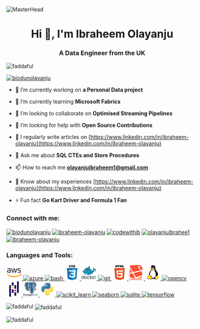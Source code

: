 ![MasterHead](https://media.licdn.com/dms/image/v2/D5616AQFs-0rXhRBlnQ/profile-displaybackgroundimage-shrink_350_1400/profile-displaybackgroundimage-shrink_350_1400/0/1677501583599?e=1732147200&v=beta&t=DFRKrarihlq44lrTRn8dMW075I1HjyFGoEuAKmcy01U)
<h1 align="center">Hi 👋, I'm Ibraheem Olayanju</h1>
<h3 align="center"> A Data Engineer from the UK</h3>

<p align="left"> <img src="https://komarev.com/ghpvc/?username=faddaful&label=Profile%20views&color=0e75b6&style=flat" alt="faddaful" /> </p>

<p align="left"> <a href="https://twitter.com/biodunolayanju" target="blank"><img src="https://img.shields.io/twitter/follow/biodunolayanju?logo=twitter&style=for-the-badge" alt="biodunolayanju" /></a> </p>

- 🔭 I’m currently working on **a Personal Data project**

- 🌱 I’m currently learning **Microsoft Fabrics**

- 👯 I’m looking to collaborate on **Optimised Streaming Pipelines**

- 🤝 I’m looking for help with **Open Source Contributions**

- 📝 I regularly write articles on [https://www.linkedin.com/in/ibraheem-olayanju](https://www.linkedin.com/in/ibraheem-olayanju)

- 💬 Ask me about **SQL CTEs and Store Procedures**

- 📫 How to reach me **olayanjuibraheem1@gmail.com**

- 📄 Know about my experiences [https://www.linkedin.com/in/ibraheem-olayanju](https://www.linkedin.com/in/ibraheem-olayanju)

- ⚡ Fun fact **Go Kart Driver and Formula 1 Fan**

<h3 align="left">Connect with me:</h3>
<p align="left">
<a href="https://twitter.com/biodunolayanju" target="blank"><img align="center" src="https://raw.githubusercontent.com/rahuldkjain/github-profile-readme-generator/master/src/images/icons/Social/twitter.svg" alt="biodunolayanju" height="30" width="40" /></a>
<a href="https://linkedin.com/in/ibraheem-olayanju" target="blank"><img align="center" src="https://raw.githubusercontent.com/rahuldkjain/github-profile-readme-generator/master/src/images/icons/Social/linked-in-alt.svg" alt="ibraheem-olayanju" height="30" width="40" /></a>
<a href="https://www.youtube.com/c/codewithib" target="blank"><img align="center" src="https://raw.githubusercontent.com/rahuldkjain/github-profile-readme-generator/master/src/images/icons/Social/youtube.svg" alt="codewithib" height="30" width="40" /></a>
<a href="https://www.hackerrank.com/olayanjuibrahee1" target="blank"><img align="center" src="https://raw.githubusercontent.com/rahuldkjain/github-profile-readme-generator/master/src/images/icons/Social/hackerrank.svg" alt="olayanjuibrahee1" height="30" width="40" /></a>
<a href="https://www.leetcode.com/ibraheem-olayanju" target="blank"><img align="center" src="https://raw.githubusercontent.com/rahuldkjain/github-profile-readme-generator/master/src/images/icons/Social/leet-code.svg" alt="ibraheem-olayanju" height="30" width="40" /></a>
</p>

<h3 align="left">Languages and Tools:</h3>
<p align="left"> <a href="https://aws.amazon.com" target="_blank" rel="noreferrer"> <img src="https://raw.githubusercontent.com/devicons/devicon/master/icons/amazonwebservices/amazonwebservices-original-wordmark.svg" alt="aws" width="40" height="40"/> </a> <a href="https://azure.microsoft.com/en-in/" target="_blank" rel="noreferrer"> <img src="https://www.vectorlogo.zone/logos/microsoft_azure/microsoft_azure-icon.svg" alt="azure" width="40" height="40"/> </a> <a href="https://www.gnu.org/software/bash/" target="_blank" rel="noreferrer"> <img src="https://www.vectorlogo.zone/logos/gnu_bash/gnu_bash-icon.svg" alt="bash" width="40" height="40"/> </a> <a href="https://www.w3schools.com/css/" target="_blank" rel="noreferrer"> <img src="https://raw.githubusercontent.com/devicons/devicon/master/icons/css3/css3-original-wordmark.svg" alt="css3" width="40" height="40"/> </a> <a href="https://www.docker.com/" target="_blank" rel="noreferrer"> <img src="https://raw.githubusercontent.com/devicons/devicon/master/icons/docker/docker-original-wordmark.svg" alt="docker" width="40" height="40"/> </a> <a href="https://git-scm.com/" target="_blank" rel="noreferrer"> <img src="https://www.vectorlogo.zone/logos/git-scm/git-scm-icon.svg" alt="git" width="40" height="40"/> </a> <a href="https://www.w3.org/html/" target="_blank" rel="noreferrer"> <img src="https://raw.githubusercontent.com/devicons/devicon/master/icons/html5/html5-original-wordmark.svg" alt="html5" width="40" height="40"/> </a> <a href="https://laravel.com/" target="_blank" rel="noreferrer"> <img src="https://raw.githubusercontent.com/devicons/devicon/master/icons/laravel/laravel-plain-wordmark.svg" alt="laravel" width="40" height="40"/> </a> <a href="https://www.linux.org/" target="_blank" rel="noreferrer"> <img src="https://raw.githubusercontent.com/devicons/devicon/master/icons/linux/linux-original.svg" alt="linux" width="40" height="40"/> </a> <a href="https://opencv.org/" target="_blank" rel="noreferrer"> <img src="https://www.vectorlogo.zone/logos/opencv/opencv-icon.svg" alt="opencv" width="40" height="40"/> </a> <a href="https://pandas.pydata.org/" target="_blank" rel="noreferrer"> <img src="https://raw.githubusercontent.com/devicons/devicon/2ae2a900d2f041da66e950e4d48052658d850630/icons/pandas/pandas-original.svg" alt="pandas" width="40" height="40"/> </a> <a href="https://www.postgresql.org" target="_blank" rel="noreferrer"> <img src="https://raw.githubusercontent.com/devicons/devicon/master/icons/postgresql/postgresql-original-wordmark.svg" alt="postgresql" width="40" height="40"/> </a> <a href="https://www.python.org" target="_blank" rel="noreferrer"> <img src="https://raw.githubusercontent.com/devicons/devicon/master/icons/python/python-original.svg" alt="python" width="40" height="40"/> </a> <a href="https://scikit-learn.org/" target="_blank" rel="noreferrer"> <img src="https://upload.wikimedia.org/wikipedia/commons/0/05/Scikit_learn_logo_small.svg" alt="scikit_learn" width="40" height="40"/> </a> <a href="https://seaborn.pydata.org/" target="_blank" rel="noreferrer"> <img src="https://seaborn.pydata.org/_images/logo-mark-lightbg.svg" alt="seaborn" width="40" height="40"/> </a> <a href="https://www.sqlite.org/" target="_blank" rel="noreferrer"> <img src="https://www.vectorlogo.zone/logos/sqlite/sqlite-icon.svg" alt="sqlite" width="40" height="40"/> </a> <a href="https://www.tensorflow.org" target="_blank" rel="noreferrer"> <img src="https://www.vectorlogo.zone/logos/tensorflow/tensorflow-icon.svg" alt="tensorflow" width="40" height="40"/> </a> </p>

<p><img align="left" src="https://github-readme-stats.vercel.app/api/top-langs?username=faddaful&show_icons=true&locale=en&layout=compact" alt="faddaful" /></p>

<p>&nbsp;<img align="center" src="https://github-readme-stats.vercel.app/api?username=faddaful&show_icons=true&locale=en" alt="faddaful" /></p>

<p><img align="center" src="https://github-readme-streak-stats.herokuapp.com/?user=faddaful&" alt="faddaful" /></p>

